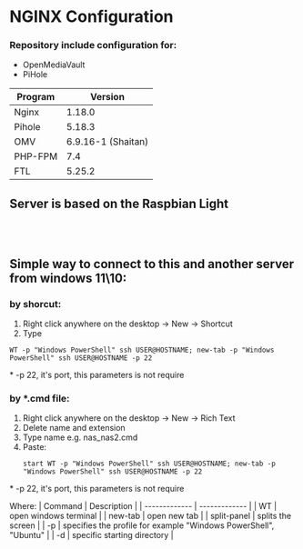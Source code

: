 # NGINX Configuration

### Repository include configuration for:
-  OpenMediaVault
-  PiHole


| Program      | Version      |
| ------------- | ------------- |
| Nginx | 1.18.0 |
| Pihole | 5.18.3 |
| OMV | 6.9.16-1 (Shaitan) |
| PHP-FPM | 7.4 |
| FTL | 5.25.2 |

<h2> Server is based on the Raspbian Light </h2>

<br>
<br>

## Simple way to connect to this and another server from windows 11\10:
### by shorcut:
1. Right click anywhere on the desktop -> New -> Shortcut
2. Type 
```
WT -p "Windows PowerShell" ssh USER@HOSTNAME; new-tab -p "Windows PowerShell" ssh USER@HOSTNAME -p 22
```
\* -p 22, it's port, this parameters is not require

### by *.cmd file:
1. Right click anywhere on the desktop -> New -> Rich Text
2. Delete name and extension
3. Type name e.g. nas_nas2.cmd
4. Paste: 
    ```
    start WT -p "Windows PowerShell" ssh USER@HOSTNAME; new-tab -p "Windows PowerShell" ssh USER@HOSTNAME -p 22
    ```
\* -p 22, it's port, this parameters is not require

Where:
| Command      | Description      |
| ------------- | ------------- |
| WT | open windows terminal |
| new-tab | open new tab |
| split-panel | splits the screen |
| -p | specifies the profile for example "Windows PowerShell", "Ubuntu" |
| -d | specific starting directory |